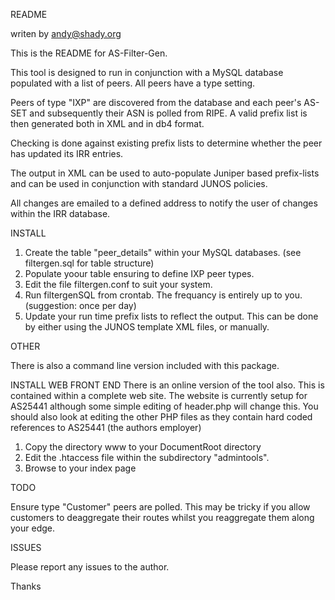 README

writen by andy@shady.org

This is the README for AS-Filter-Gen.

This tool is designed to run in conjunction with a MySQL database
populated with a list of peers. All peers have a type setting.

Peers of type "IXP" are discovered from the database and each peer's AS-SET and subsequently
their ASN is polled from RIPE. A valid prefix list is then generated both in XML and in db4 format.

Checking is done against existing prefix lists to determine whether the peer has updated its IRR entries.

The output in XML can be used to auto-populate Juniper based prefix-lists and can be used in conjunction with 
standard JUNOS policies.

All changes are emailed to a defined address to notify the user of changes within the IRR database.


INSTALL

1. Create the table "peer_details" within your MySQL databases.
   (see filtergen.sql for table structure)
2. Populate yoour table ensuring to define IXP peer types.
3. Edit the file filtergen.conf to suit your system.
4. Run filtergenSQL from crontab. The frequancy is entirely up to you. (suggestion: once per day)
5. Update your run time prefix lists to reflect the output. This can be done by either using the JUNOS template 
   XML files, or manually.



OTHER

There is also a command line version included with this package.

INSTALL WEB FRONT END
There is an online version of the tool also. This is contained within a complete web site.
The website is currently setup for AS25441 although some simple editing of header.php will change this.
You should also look at editing the other PHP files as they contain hard coded references to AS25441 (the authors employer)

1. Copy the directory www to your DocumentRoot directory
2. Edit the .htaccess file within the subdirectory "admintools".
3. Browse to your index page



TODO

Ensure type "Customer" peers are polled. This may be tricky if you allow customers to 
deaggregate their routes whilst you reaggregate them along your edge.


ISSUES

Please report any issues to the author.

Thanks
